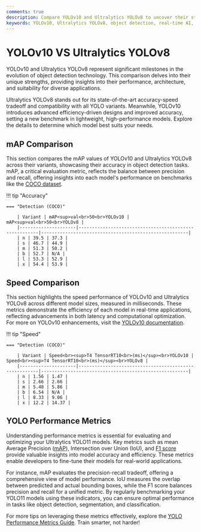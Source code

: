 ```yaml
---
comments: true
description: Compare YOLOv10 and Ultralytics YOLOv8 to uncover their strengths in object detection, real-time AI, and edge AI deployment. Explore how these models perform in computer vision tasks and discover which one suits your needs best.
keywords: YOLOv10, Ultralytics YOLOv8, object detection, real-time AI, edge AI, computer vision
---
```


# YOLOv10 VS Ultralytics YOLOv8

YOLOv10 and Ultralytics YOLOv8 represent significant milestones in the evolution of object detection technology. This comparison delves into their unique strengths, providing insights into their performance, architecture, and suitability for diverse applications.

Ultralytics YOLOv8 stands out for its state-of-the-art accuracy-speed tradeoff and compatibility with all YOLO variants. Meanwhile, YOLOv10 introduces advanced efficiency-driven designs and improved accuracy, setting a new benchmark in lightweight, high-performance models. Explore the details to determine which model best suits your needs.


## mAP Comparison

This section compares the mAP values of YOLOv10 and Ultralytics YOLOv8 across their variants, showcasing their accuracy in object detection tasks. mAP, a critical evaluation metric, reflects the balance between precision and recall, offering insights into each model's performance on benchmarks like the [COCO dataset](https://docs.ultralytics.com/datasets/detect/coco/).


!!! tip "Accuracy"

	=== "Detection (COCO)"

		| Variant | mAP<sup>val<br>50<br>YOLOv10 | mAP<sup>val<br>50<br>YOLOv8 |
		|---------------------|-------------------------------------------------------|-------------------------------------------------------|
		| n | 39.5 | 37.3 |
		| s | 46.7 | 44.9 |
		| m | 51.3 | 50.2 |
		| b | 52.7 | N/A |
		| l | 53.3 | 52.9 |
		| x | 54.4 | 53.9 |
		

## Speed Comparison

This section highlights the speed performance of YOLOv10 and Ultralytics YOLOv8 across different model sizes, measured in milliseconds. These metrics demonstrate the efficiency of each model in real-time applications, reflecting advancements in both latency and computational optimization. For more on YOLOv10 enhancements, visit the [YOLOv10 documentation](https://docs.ultralytics.com/models/yolov10/).


!!! tip "Speed"

	=== "Detection (COCO)"

		| Variant | Speed<br><sup>T4 TensorRT10<br>(ms)</sup><br>YOLOv10 | Speed<br><sup>T4 TensorRT10<br>(ms)</sup><br>YOLOv8 |
		|---------------------|-------------------------------------------------------|-------------------------------------------------------|
		| n | 1.56 | 1.47 |
		| s | 2.66 | 2.66 |
		| m | 5.48 | 5.86 |
		| b | 6.54 | N/A |
		| l | 8.33 | 9.06 |
		| x | 12.2 | 14.37 |

## YOLO Performance Metrics

Understanding performance metrics is essential for evaluating and optimizing your Ultralytics YOLO11 models. Key metrics such as mean Average Precision ([mAP](https://www.ultralytics.com/glossary/accuracy)), Intersection over Union (IoU), and [F1 score](https://www.ultralytics.com/glossary/f1-score) provide valuable insights into model accuracy and efficiency. These metrics enable developers to fine-tune their models for real-world applications.

For instance, mAP evaluates the precision-recall tradeoff, offering a comprehensive view of model performance. IoU measures the overlap between predicted and actual bounding boxes, while the F1 score balances precision and recall for a unified metric. By regularly benchmarking your YOLO11 models using these indicators, you can ensure optimal performance in tasks like object detection, segmentation, and classification.

For more tips on leveraging these metrics effectively, explore the [YOLO Performance Metrics Guide](https://docs.ultralytics.com/guides/yolo-performance-metrics/). Train smarter, not harder!
